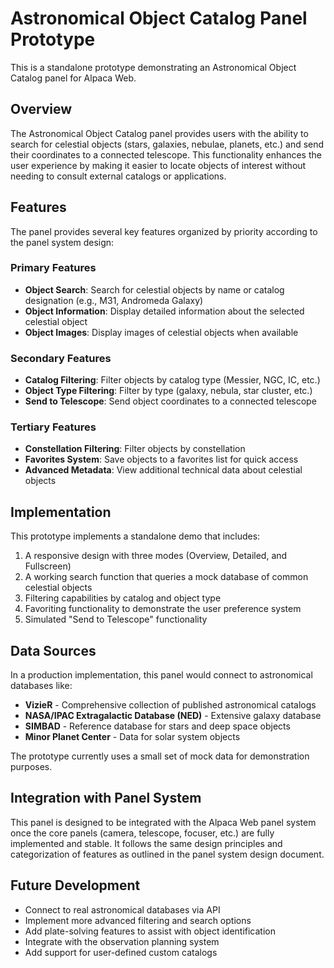 # Astronomical Object Catalog Panel Prototype

This is a standalone prototype demonstrating an Astronomical Object Catalog panel for Alpaca Web.

## Overview

The Astronomical Object Catalog panel provides users with the ability to search for celestial objects (stars, galaxies, nebulae, planets, etc.) and send their coordinates to a connected telescope. This functionality enhances the user experience by making it easier to locate objects of interest without needing to consult external catalogs or applications.

## Features

The panel provides several key features organized by priority according to the panel system design:

### Primary Features

- **Object Search**: Search for celestial objects by name or catalog designation (e.g., M31, Andromeda Galaxy)
- **Object Information**: Display detailed information about the selected celestial object
- **Object Images**: Display images of celestial objects when available

### Secondary Features

- **Catalog Filtering**: Filter objects by catalog type (Messier, NGC, IC, etc.)
- **Object Type Filtering**: Filter by type (galaxy, nebula, star cluster, etc.)
- **Send to Telescope**: Send object coordinates to a connected telescope

### Tertiary Features

- **Constellation Filtering**: Filter objects by constellation
- **Favorites System**: Save objects to a favorites list for quick access
- **Advanced Metadata**: View additional technical data about celestial objects

## Implementation

This prototype implements a standalone demo that includes:

1. A responsive design with three modes (Overview, Detailed, and Fullscreen)
2. A working search function that queries a mock database of common celestial objects
3. Filtering capabilities by catalog and object type
4. Favoriting functionality to demonstrate the user preference system
5. Simulated "Send to Telescope" functionality

## Data Sources

In a production implementation, this panel would connect to astronomical databases like:

- **VizieR** - Comprehensive collection of published astronomical catalogs
- **NASA/IPAC Extragalactic Database (NED)** - Extensive galaxy database
- **SIMBAD** - Reference database for stars and deep space objects
- **Minor Planet Center** - Data for solar system objects

The prototype currently uses a small set of mock data for demonstration purposes.

## Integration with Panel System

This panel is designed to be integrated with the Alpaca Web panel system once the core panels (camera, telescope, focuser, etc.) are fully implemented and stable. It follows the same design principles and categorization of features as outlined in the panel system design document.

## Future Development

- Connect to real astronomical databases via API
- Implement more advanced filtering and search options
- Add plate-solving features to assist with object identification
- Integrate with the observation planning system
- Add support for user-defined custom catalogs
